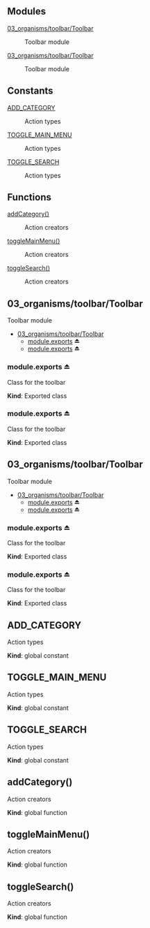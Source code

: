 ## Modules

<dl>
<dt><a href="#module_03_organisms/toolbar/Toolbar">03_organisms/toolbar/Toolbar</a></dt>
<dd><p>Toolbar module</p>
</dd>
<dt><a href="#module_03_organisms/toolbar/Toolbar">03_organisms/toolbar/Toolbar</a></dt>
<dd><p>Toolbar module</p>
</dd>
</dl>

## Constants

<dl>
<dt><a href="#ADD_CATEGORY">ADD_CATEGORY</a></dt>
<dd><p>Action types</p>
</dd>
<dt><a href="#TOGGLE_MAIN_MENU">TOGGLE_MAIN_MENU</a></dt>
<dd><p>Action types</p>
</dd>
<dt><a href="#TOGGLE_SEARCH">TOGGLE_SEARCH</a></dt>
<dd><p>Action types</p>
</dd>
</dl>

## Functions

<dl>
<dt><a href="#addCategory">addCategory()</a></dt>
<dd><p>Action creators</p>
</dd>
<dt><a href="#toggleMainMenu">toggleMainMenu()</a></dt>
<dd><p>Action creators</p>
</dd>
<dt><a href="#toggleSearch">toggleSearch()</a></dt>
<dd><p>Action creators</p>
</dd>
</dl>

<a name="module_03_organisms/toolbar/Toolbar"></a>

## 03_organisms/toolbar/Toolbar
Toolbar module


* [03_organisms/toolbar/Toolbar](#module_03_organisms/toolbar/Toolbar)
    * [module.exports](#exp_module_03_organisms/toolbar/Toolbar--module.exports) ⏏
    * [module.exports](#exp_module_03_organisms/toolbar/Toolbar--module.exports) ⏏

<a name="exp_module_03_organisms/toolbar/Toolbar--module.exports"></a>

### module.exports ⏏
Class for the toolbar

**Kind**: Exported class  
<a name="exp_module_03_organisms/toolbar/Toolbar--module.exports"></a>

### module.exports ⏏
Class for the toolbar

**Kind**: Exported class  
<a name="module_03_organisms/toolbar/Toolbar"></a>

## 03_organisms/toolbar/Toolbar
Toolbar module


* [03_organisms/toolbar/Toolbar](#module_03_organisms/toolbar/Toolbar)
    * [module.exports](#exp_module_03_organisms/toolbar/Toolbar--module.exports) ⏏
    * [module.exports](#exp_module_03_organisms/toolbar/Toolbar--module.exports) ⏏

<a name="exp_module_03_organisms/toolbar/Toolbar--module.exports"></a>

### module.exports ⏏
Class for the toolbar

**Kind**: Exported class  
<a name="exp_module_03_organisms/toolbar/Toolbar--module.exports"></a>

### module.exports ⏏
Class for the toolbar

**Kind**: Exported class  
<a name="ADD_CATEGORY"></a>

## ADD_CATEGORY
Action types

**Kind**: global constant  
<a name="TOGGLE_MAIN_MENU"></a>

## TOGGLE_MAIN_MENU
Action types

**Kind**: global constant  
<a name="TOGGLE_SEARCH"></a>

## TOGGLE_SEARCH
Action types

**Kind**: global constant  
<a name="addCategory"></a>

## addCategory()
Action creators

**Kind**: global function  
<a name="toggleMainMenu"></a>

## toggleMainMenu()
Action creators

**Kind**: global function  
<a name="toggleSearch"></a>

## toggleSearch()
Action creators

**Kind**: global function  
